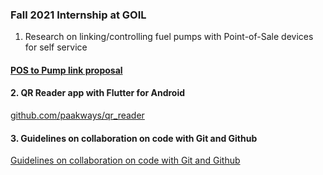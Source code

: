 ### Fall 2021 Internship at GOIL

1. Research on linking/controlling fuel pumps with Point-of-Sale devices for self service

#### [POS to Pump link proposal](https://docs.google.com/document/d/1_jF3WyUbb5yNhdHpMJ43fun573uFn8lMt2En6Q1K2Uc/edit#heading=h.os1x8plmdn7h)

#### 2. QR Reader app with Flutter for Android
[github.com/paakways/qr_reader](https://github.com/paakways/qr_reader)

#### 3. Guidelines on collaboration on code with Git and Github
[Guidelines on collaboration on code with Git and Github](https://docs.google.com/document/d/1D-G1vOWRWc8mp4grMTIlzfeB56OEOfaVeDEXsFFwjDk/edit?usp=sharing)